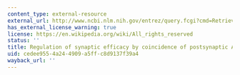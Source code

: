 ```yaml
---
content_type: external-resource
external_url: http://www.ncbi.nlm.nih.gov/entrez/query.fcgi?cmd=Retrieve&db=PubMed&dopt=Citation&list_uids=8985014
has_external_license_warning: true
license: https://en.wikipedia.org/wiki/All_rights_reserved
status: ''
title: Regulation of synaptic efficacy by coincidence of postsynaptic APs and EPSPs
uid: cedee955-4a24-4909-a5ff-c8d9137f39a4
wayback_url: ''
---
```

